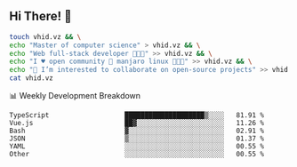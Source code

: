 ## Hi There! 👋

```sh
touch vhid.vz && \
echo "Master of computer science" > vhid.vz && \
echo "Web full-stack developer 🙈🙉🙊" >> vhid.vz && \
echo "I ♥️ open community 🎯 manjaro linux 🎉🐍🥳" >> vhid.vz && \
echo "👯 I’m interested to collaborate on open-source projects" >> vhid.vz && \
cat vhid.vz
```
:bar_chart: Weekly Development Breakdown

<!--START_SECTION:waka-->

```text
TypeScript                   ████████████████████▒░░░░   81.91 %
Vue.js                       ██▓░░░░░░░░░░░░░░░░░░░░░░   11.26 %
Bash                         ▓░░░░░░░░░░░░░░░░░░░░░░░░   02.91 %
JSON                         ▒░░░░░░░░░░░░░░░░░░░░░░░░   01.37 %
YAML                         ░░░░░░░░░░░░░░░░░░░░░░░░░   00.55 %
Other                        ░░░░░░░░░░░░░░░░░░░░░░░░░   00.55 %
```

<!--END_SECTION:waka-->
